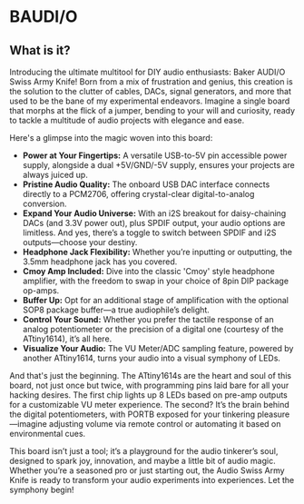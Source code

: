 # BAUDI/O


## What is it?

Introducing the ultimate multitool for DIY audio enthusiasts: Baker AUDI/O Swiss Army Knife! Born from a 
mix of frustration and genius, this creation is the solution to the clutter of cables, DACs, signal 
generators, and more that used to be the bane of my experimental endeavors. Imagine a single board 
that morphs at the flick of a jumper, bending to your will and curiosity, ready to tackle a 
multitude of audio projects with elegance and ease.

Here's a glimpse into the magic woven into this board:

- **Power at Your Fingertips:** A versatile USB-to-5V pin accessible power supply, alongside a dual +5V/GND/-5V supply, ensures your projects are always juiced up.
- **Pristine Audio Quality:** The onboard USB DAC interface connects directly to a PCM2706, offering crystal-clear digital-to-analog conversion.
- **Expand Your Audio Universe:** With an i2S breakout for daisy-chaining DACs (and 3.3V power out), plus SPDIF output, your audio options are limitless. And yes, there’s a toggle to switch between SPDIF and i2S outputs—choose your destiny.
- **Headphone Jack Flexibility:** Whether you’re inputting or outputting, the 3.5mm headphone jack has you covered.
- **Cmoy Amp Included:** Dive into the classic 'Cmoy' style headphone amplifier, with the freedom to swap in your choice of 8pin DIP package op-amps.
- **Buffer Up:** Opt for an additional stage of amplification with the optional SOP8 package buffer—a true audiophile’s delight.
- **Control Your Sound:** Whether you prefer the tactile response of an analog potentiometer or the precision of a digital one (courtesy of the ATtiny1614), it’s all here.
- **Visualize Your Audio:** The VU Meter/ADC sampling feature, powered by another ATtiny1614, turns your audio into a visual symphony of LEDs.

And that's just the beginning. The ATtiny1614s are the heart and soul of this board, not just once but twice, with programming pins laid bare for all your hacking desires. The first chip lights up 8 LEDs based on pre-amp outputs for a customizable VU meter experience. The second? It’s the brain behind the digital potentiometers, with PORTB exposed for your tinkering pleasure—imagine adjusting volume via remote control or automating it based on environmental cues.

This board isn’t just a tool; it’s a playground for the audio tinkerer’s soul, designed to spark joy, innovation, and maybe a little bit of audio magic. Whether you’re a seasoned pro or just starting out, the Audio Swiss Army Knife is ready to transform your audio experiments into experiences. Let the symphony begin!
